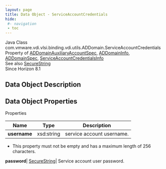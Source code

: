 ```yaml
---
layout: page
title: Data Object - ServiceAccountCredentials
hide:
 #- navigation
 - toc
---
```






Java Class
    com.vmware.vdi.vlsi.binding.vdi.utils.ADDomain.ServiceAccountCredentials  
Property of
     [ADDomainAuxiliaryAccountSpec](vdi.utils.ADDomain.ADDomainAuxiliaryAccountSpec.md#field_detail), [ADDomainInfo](vdi.utils.ADDomain.ADDomainInfo.md#field_detail), [ADDomainSpec](vdi.utils.ADDomain.ADDomainSpec.md#field_detail), [ServiceAccountCredentialsInfo](vdi.utils.ADDomain.ServiceAccountCredentialsInfo.md#field_detail)  
See also
     [SecureString](vdi.util.SecureString.md)  
Since 
    Horizon 8.1

## Data Object Description 

## Data Object Properties

Properties

Name |  Type |  Description   
---|---|---  
**username**|  xsd:string|  service account username.   


  * This property must not be empty and has a maximum length of 256 characters. 

  
**password**| [SecureString](vdi.util.SecureString.md)|  Service account user password.   
  
  

  

